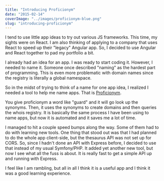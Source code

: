 ```yaml
---
title: "Introducing Proficionym"
date: "2015-02-14"
coverImage: "../images/proficionym-blue.png"
slug: "introducing-proficionym"
---
```


I tend to use little app ideas to try out various JS frameworks. This time, my sights were on React. I am also thinking of applying to a company that uses React to speed up their "legacy" Angular app. So, I decided to use Angular and React together to pad my portfolio a bit.

I already had an idea for an app. I was ready to start coding it. However, I needed to name it. Someone once described "naming" as the hardest part of programming. This is even more problematic with domain names since the registry is literally a global namespace.

So in the midst of trying to think of a name for one app idea, I realized I needed a tool to help me name apps. That is [Proficionym](http://proficionym.com).

You give proficionym a word like "guard" and it will go look up the synonyms. Then, it uses the synonyms to create domains and then queries the whois registry. It is basically the same process I have been using to name apps, but now it is automated and it saves me a lot of time.

I managed to hit a couple speed bumps along the way. Some of them had to do with learning new tools. One thing that stood out was that I had planned to do the whole app client-side, but the thesaurus API was not set up for CORS. So, since I hadn't done an API with Express before, I decided to use that instead of my usual Symfony/PHP. It added yet another new tool, but now I see what all the fuss is about. It is really fast to get a simple API up and running with Express.

I feel like I am rambling, but all in all I think it is a useful app and I think it was a good learning experience.
